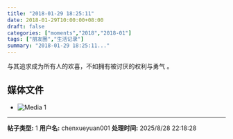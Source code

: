 ```yaml
---
title: "2018-01-29 18:25:11"
date: 2018-01-29T10:00:00+08:00
draft: false
categories: ["moments","2018","2018-01"]
tags: ["朋友圈","生活记录"]
summary: "2018-01-29 18:25:11..."
---
```


与其追求成为所有人的欢喜，不如拥有被讨厌的权利与勇气 。

## 媒体文件

- ![Media 1](/Moments/photos/2018-01-29/201801291825110.jpg)

---

**帖子类型:** 1
**用户名:** chenxueyuan001
**处理时间:** 2025/8/28 22:18:28